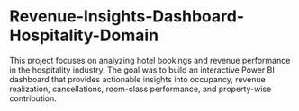 # Revenue-Insights-Dashboard-Hospitality-Domain
This project focuses on analyzing hotel bookings and revenue performance in the hospitality industry. The goal was to build an interactive Power BI dashboard that provides actionable insights into occupancy, revenue realization, cancellations, room-class performance, and property-wise contribution.
